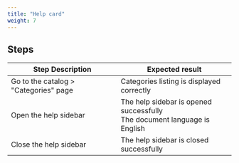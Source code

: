 ```yaml
---
title: "Help card"
weight: 7
---
```

## Steps
| Step Description | Expected result |
| ----- | ----- |
| Go to the catalog > "Categories" page | Categories listing is displayed correctly |
| Open the help sidebar | The help sidebar is opened successfully<br>The document language is English |
| Close the help sidebar | The help sidebar is closed successfully |
